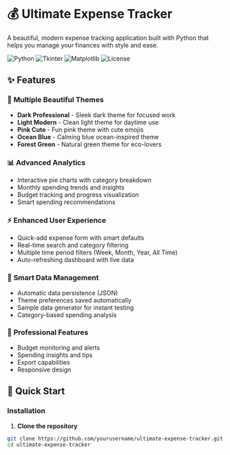# 💰 Ultimate Expense Tracker

A beautiful, modern expense tracking application built with Python that helps you manage your finances with style and ease.

![Python](https://img.shields.io/badge/Python-3.8+-blue.svg)
![Tkinter](https://img.shields.io/badge/GUI-Tkinter-green.svg)
![Matplotlib](https://img.shields.io/badge/Charts-Matplotlib-orange.svg)
![License](https://img.shields.io/badge/License-MIT-lightgrey.svg)

## ✨ Features

### 🎨 **Multiple Beautiful Themes**
- **Dark Professional** - Sleek dark theme for focused work
- **Light Modern** - Clean light theme for daytime use  
- **Pink Cute** - Fun pink theme with cute emojis
- **Ocean Blue** - Calming blue ocean-inspired theme
- **Forest Green** - Natural green theme for eco-lovers

### 📊 **Advanced Analytics**
- Interactive pie charts with category breakdown
- Monthly spending trends and insights
- Budget tracking and progress visualization
- Smart spending recommendations

### ⚡ **Enhanced User Experience**
- Quick-add expense form with smart defaults
- Real-time search and category filtering
- Multiple time period filters (Week, Month, Year, All Time)
- Auto-refreshing dashboard with live data

### 💾 **Smart Data Management**
- Automatic data persistence (JSON)
- Theme preferences saved automatically
- Sample data generator for instant testing
- Category-based spending analysis

### 🎯 **Professional Features**
- Budget monitoring and alerts
- Spending insights and tips
- Export capabilities
- Responsive design

## 🚀 Quick Start

### Installation

1. **Clone the repository**
```bash
git clone https://github.com/yourusername/ultimate-expense-tracker.git
cd ultimate-expense-tracker

